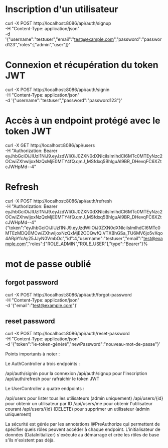 # Inscription d'un utilisateur
curl -X POST http://localhost:8086/api/auth/signup \
  -H "Content-Type: application/json" \
  -d '{"username":"testuser","email":"test@example.com","password":"password123","roles":["admin","user"]}'

# Connexion et récupération du token JWT
curl -X POST http://localhost:8086/api/auth/signin \
  -H "Content-Type: application/json" \
  -d '{"username":"testuser","password":"password123"}'

# Accès à un endpoint protégé avec le token JWT
curl -X GET http://localhost:8086/api/users \
  -H "Authorization: Bearer eyJhbGciOiJIUzI1NiJ9.eyJzdWIiOiJ0ZXN0dXNlciIsImlhdCI6MTc0MTEyNzc2OCwiZXhwIjoxNzQxMjE0MTY4fQ.qmJ_MSfdxq5BhlguAl9BR_DHevqFC6XZtcJWHpMd--4"

# Refresh
curl -X POST http://localhost:8086/api/auth/refresh \
  -H "Authorization: Bearer eyJhbGciOiJIUzI1NiJ9.eyJzdWIiOiJ0ZXN0dXNlciIsImlhdCI6MTc0MTEyNzc2OCwiZXhwIjoxNzQxMjE0MTY4fQ.qmJ_MSfdxq5BhlguAl9BR_DHevqFC6XZtcJWHpMd--4"
{"token":"eyJhbGciOiJIUzI1NiJ9.eyJzdWIiOiJ0ZXN0dXNlciIsImlhdCI6MTc0MTEzMDQ0MCwiZXhwIjoxNzQxMjE2ODQwfQ.VTXBhGSa_TU6MV6jo5vXqo4ARpYfcAy25JJyN0VmbOc","id":4,"username":"testuser","email":"test@example.com","roles":["ROLE_ADMIN","ROLE_USER"],"type":"Bearer"}%

# mot de passe oublié

## forgot password
curl -X POST http://localhost:8086/api/auth/forgot-password \
  -H "Content-Type: application/json" \
  -d '{"email":"test@example.com"}'
## reset password
curl -X POST http://localhost:8086/api/auth/reset-password \
  -H "Content-Type: application/json" \
  -d '{"token":"le-token-généré","newPassword":"nouveau-mot-de-passe"}'

Points importants à noter :

Le AuthController a trois endpoints :

/api/auth/signin pour la connexion
/api/auth/signup pour l'inscription
/api/auth/refresh pour rafraîchir le token JWT


Le UserController a quatre endpoints :

/api/users pour lister tous les utilisateurs (admin uniquement)
/api/users/{id} pour obtenir un utilisateur par ID
/api/users/me pour obtenir l'utilisateur courant
/api/users/{id} (DELETE) pour supprimer un utilisateur (admin uniquement)


La sécurité est gérée par les annotations @PreAuthorize qui permettent de spécifier quels rôles peuvent accéder à chaque endpoint.
L'initialisateur de données (DataInitializer) s'exécute au démarrage et crée les rôles de base s'ils n'existent pas déjà.